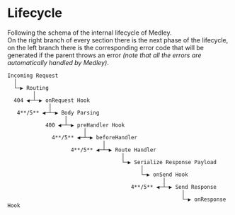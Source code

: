 # Lifecycle

Following the schema of the internal lifecycle of Medley.<br>
On the right branch of every section there is the next phase of the lifecycle, on the left branch there is the corresponding error code that will be generated if the parent throws an error *(note that all the errors are automatically handled by Medley)*.

```
Incoming Request
  │
  └─▶ Routing
        │
  404 ◀─┴─▶ onRequest Hook
             │
   4**/5** ◀─┴─▶ Body Parsing
                  │
            400 ◀─┴─▶ preHandler Hook
                        │
              4**/5** ◀─┴─▶ beforeHandler
                              │
                    4**/5** ◀─┴─▶ Route Handler
                                    │
                                    └─▶ Serialize Response Payload
                                          │
                                          └─▶ onSend Hook
                                                 │
                                       4**/5** ◀─┴─▶ Send Response
                                                       │
                                                       └─▶ onResponse Hook
```

